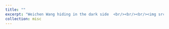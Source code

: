 ```yaml
---
title: ""
excerpt: "Weichen Wang hiding in the dark side  <br/><br/><br/><img src='/images/20170519s.jpg'>"
collection: misc
---
```

